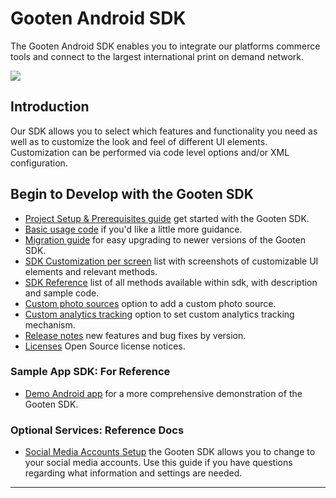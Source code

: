 Gooten Android SDK
===============

The Gooten Android SDK enables you to integrate our platforms commerce tools and connect to the largest international print on demand network.

![](https://lh5.googleusercontent.com/-kY-2qsz56Ac/VXg6PzgswiI/AAAAAAAABSA/CUdF_mNmcAM/w1914-h680-no/android_device.png)

## Introduction

Our SDK allows you to select which features and functionality you need as well as to customize the look and feel of different UI elements. Customization can be performed via code level options and/or XML configuration.

## Begin to Develop with the Gooten SDK

- [Project Setup & Prerequisites guide](docs/PROJECT_SETUP.md) get started with the Gooten SDK.
- [Basic usage code](docs/QUICK_START_CODE.md) if you'd like a little more guidance.
- [Migration guide](docs/MIGRATION_GUIDE.md) for easy upgrading to newer versions of the Gooten SDK.
- [SDK Customization per screen](docs/SPECIFIC_PAGE_METHODS.md) list with screenshots of customizable UI elements and relevant methods.
- [SDK Reference](docs/SDK_REFERENCE.md) list of all methods available within sdk, with description and sample code.
- [Custom photo sources](docs/CUSTOM_PHOTO_SOURCES.md) option to add a custom photo source.
- [Custom analytics tracking](docs/CUSTOM_ANALYTICS_TRACKING.md) option to set custom analytics tracking mechanism.
- [Release notes](docs/RELEASE_NOTES.md) new features and bug fixes by version.
- [Licenses](docs/LICENSES.md) Open Source license notices.

### Sample App SDK: For Reference
- [Demo Android app](docs/DEMO_APP.md) for a more comprehensive demonstration of the Gooten SDK.

### Optional Services: Reference Docs
- [Social Media Accounts Setup](docs/SOCIAL_MEDIA_ACCOUNTS_SETUP.md) the Gooten SDK allows you to change to your social media accounts. Use this guide if you have questions regarding what information and settings are needed.

-----

